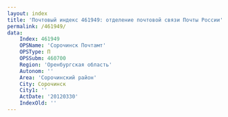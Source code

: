 ```yaml
---
layout: index
title: 'Почтовый индекс 461949: отделение почтовой связи Почты России'
permalink: /461949/
data:
    Index: 461949
    OPSName: 'Сорочинск Почтамт'
    OPSType: П
    OPSSubm: 460700
    Region: 'Оренбургская область'
    Autonom: ''
    Area: 'Сорочинский район'
    City: Сорочинск
    City1: ''
    ActDate: '20120330'
    IndexOld: ''
---
```

